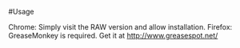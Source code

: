 #Usage

Chrome: Simply visit the RAW version and allow installation.
Firefox: GreaseMonkey is required. Get it at http://www.greasespot.net/ 
